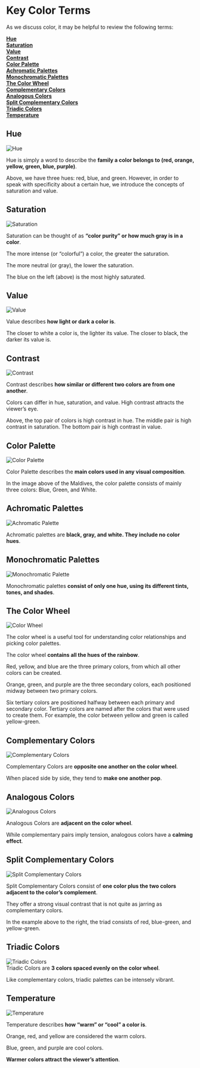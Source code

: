 # Key Color Terms

As we discuss color, it may be helpful to review the following terms:

**[Hue](#hue)**  
**[Saturation](#saturation)**  
**[Value](#value)**  
**[Contrast](#contrast)**  
**[Color Palette](#color-palette)**  
**[Achromatic Palettes](#achromatic-palettes)**  
**[Monochromatic Palettes](#monochromatic-palettes)**  
**[The Color Wheel](#the-color-wheel)**  
**[Complementary Colors](#complementary-colors)**  
**[Analogous Colors](#analogous-colors)**  
**[Split Complementary Colors](#split-complementary-colors)**  
**[Triadic Colors](#triadic-colors)**  
**[Temperature](#temperature)**

## Hue

![Hue](https://files.slack.com/files-pri/T0HTW3H0V-F01CZ1KB75K/untitled_drawing.png?pub_secret=4810fd30fb)

Hue is simply a word to describe the **family a color belongs to (red, orange, yellow, green, blue, purple)**.

Above, we have three hues: red, blue, and green. However, in order to speak with specificity about a certain hue, we introduce the concepts of saturation and value.

## Saturation

![Saturation](https://files.slack.com/files-pri/T0HTW3H0V-F01CSPL15NJ/saturation.png?pub_secret=9bb67040ee)

Saturation can be thought of as **“color purity” or how much gray is in a color**.

The more intense (or “colorful”) a color, the greater the saturation.

The more neutral (or gray), the lower the saturation.

The blue on the left (above) is the most highly saturated.

## Value

![Value](https://files.slack.com/files-pri/T0HTW3H0V-F01CZGNN1DG/value.png?pub_secret=f5405e8212)

Value describes **how light or dark a color is**.

The closer to white a color is, the lighter its value. The closer to black, the darker its value is.

## Contrast

![Contrast](https://files.slack.com/files-pri/T0HTW3H0V-F01D5P5RP7W/hue__4_.png?pub_secret=8e202df293)

Contrast describes **how similar or different two colors are from one another**.

Colors can differ in hue, saturation, and value. High contrast attracts the viewer’s eye.

Above, the top pair of colors is high contrast in hue. The middle pair is high contrast in saturation. The bottom pair is high contrast in value.

## Color Palette

![Color Palette](https://files.slack.com/files-pri/T0HTW3H0V-F01DC7ZAKMX/maldives-1993704_640.jpg?pub_secret=2826e6ba51)

Color Palette describes the **main colors used in any visual composition**.

In the image above of the Maldives, the color palette consists of mainly three colors: Blue, Green, and White.

## Achromatic Palettes

![Achromatic Palette](https://files.slack.com/files-pri/T0HTW3H0V-F01CST25A22/elephant-2870777_640.jpg?pub_secret=e0d6cad941)

Achromatic palettes are **black, gray, and white. They include no color hues**.

## Monochromatic Palettes

![Monochromatic Palette](https://files.slack.com/files-pri/T0HTW3H0V-F01CZKJFE4A/bear-5370168_1280.jpg?pub_secret=81f5bdf6cc)

Monochromatic palettes **consist of only one hue, using its different tints, tones, and shades**.

## The Color Wheel

![Color Wheel](https://files.slack.com/files-pri/T0HTW3H0V-F01CT1S9APQ/color_wheel.png?pub_secret=e02080c92f)

The color wheel is a useful tool for understanding color relationships and picking color palettes.

The color wheel **contains all the hues of the rainbow**.

Red, yellow, and blue are the three primary colors, from which all other colors can be created.

Orange, green, and purple are the three secondary colors, each positioned midway between two primary colors.

Six tertiary colors are positioned halfway between each primary and secondary color. Tertiary colors are named after the colors that were used to create them. For example, the color between yellow and green is called yellow-green.

## Complementary Colors

![Complementary Colors](https://files.slack.com/files-pri/T0HTW3H0V-F01CZ04N70D/color_wheel__12_.png?pub_secret=a8504ff0c4)

Complementary Colors are **opposite one another on the color wheel**.

When placed side by side, they tend to **make one another pop**.

## Analogous Colors

![Analogous Colors](https://files.slack.com/files-pri/T0HTW3H0V-F01DEM2B7KK/color_wheel__11_.png?pub_secret=abe2233bee)

Analogous Colors are **adjacent on the color wheel**.

While complementary pairs imply tension, analogous colors have a **calming effect**.

## Split Complementary Colors

![Split Complementary Colors](https://files.slack.com/files-pri/T0HTW3H0V-F01CYV8EG0M/color_wheel__10_.png?pub_secret=562041a7c8)

Split Complementary Colors consist of **one color plus the two colors adjacent to the color’s complement**.

They offer a strong visual contrast that is not quite as jarring as complementary colors.

In the example above to the right, the triad consists of red, blue-green, and yellow-green.

## Triadic Colors

![Triadic Colors](https://files.slack.com/files-pri/T0HTW3H0V-F01CVA8L11U/color_wheel__9_.png?pub_secret=c89d8c24f9)  
Triadic Colors are **3 colors spaced evenly on the color wheel**.

Like complementary colors, triadic palettes can be intensely vibrant.

## Temperature

![Temperature](https://files.slack.com/files-pri/T0HTW3H0V-F01CVBAHQK0/color_wheel__15_.png?pub_secret=365fef5128)

Temperature describes **how “warm” or “cool” a color is**.

Orange, red, and yellow are considered the warm colors.

Blue, green, and purple are cool colors.

**Warmer colors attract the viewer’s attention**.
